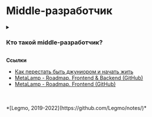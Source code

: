 <h1>Middle-разработчик</h1>

[//]: # (Как стать middle. Тезисы)
<details><summary><h3>Кто такой middle-разработчик?</h3></summary><p>

**Один из вариантов описания**

- Отлично знает инструментарий — html, cssm, js, ts, работу сети... Знает и понимает все основные возможности языка, синтаксис, основные приёмы...
- Имеет навыки проектирования и знает основные принципы разработки поддерживаемого продукта, т.е. владеет ООП, ФП,
  понимает DDD и SOLID.
- Умеет спроектировать небольшого и среднего размера стандартные проекты (интерфейс для проекта до ±100k строк с
  командой до ±10 участников).
- Умеет эффективно решать задачи в рамках заданной архитектуры (например, следуя парадигме от React+Redux).
- Знает, как решить нетривиальные локальные задачи, чаще всего не связанные с интерфейсами напрямую, например, написать
  небольшую библиотеку для удобного API по работе с URI.
- Понимает бизнес-ценность своей работы, может предложить пересмотр требований задачи для лучшего достижений этих
  ценностей, может предложить убрать задачу из бэклога, аргументировав возможными альтернативами или даже доказав её
  низкий приоритет.
- Умеет декомпозировать и довольно точно оценить объем работ для небольших работ (до 2-х человекомесяцев). Умеет явно
  увидеть области риска при оценке, сузить их наименьшими усилиями и явно фокусировать внимание команды на них.
- Проявляет эмпатию, не перебивает, умеет выслушать, понять точку зрения оппонента и предложить аргументированные
  альтернативы.
- Хорошо умеет гуглить, в том числе на английском
- В достаточной мере знает английский, чтобы читать тех. документацию и вести деловую переписку в чате. Ок, с помощью переводчика. Кстати, возможность беседовать с англоязычной командой на ежедневном митинге по тех. вопросам — тоже очень желательна.
- Обладает базовыми soft-skills — регулярно проводит code-review junior-разработчиков (не вгоняя их в недельную депрессию), умеет задавать вопросы, может эффективно общаться со старшим руководством и клиентами, помогает менее опытным коллегам, может подготовить и провести учебный семинар, выступить с докладом на конференции...
- Ему можно доверить в работу отдельную фичу. Т.е. составную задачу, отвечающую за часть функциональности продукта — например авторизация (интерфейс, модальное окно, авторизация по почте, по соц. сетям, запрос на сервер, хранение данных в browser API и т.д.). И при этом не надо дотошно проверять каждый его коммит.

<br></p>
</details>


**Ссылки**

- [Как перестать быть джуниором и начать жить](https://skillbox.ru/media/code/kak_perestat_byt_dzhuniorom/)
- [MetaLamp - Roadmap. Frontend & Backend (GitHub)](https://github.com/fullstack-development/developers-roadmap)
- [MetaLamp - Roadmap. Frontend (GitHub)](https://github.com/fullstack-development/developers-roadmap/tree/master/frontend)

<br>
<br>
*[Legmo, 2019-2022](https://github.com/Legmo/notes/)*